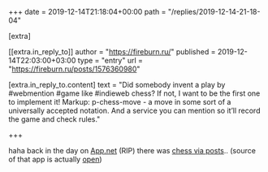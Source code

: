 +++
date = 2019-12-14T21:18:04+00:00
path = "/replies/2019-12-14-21-18-04"

[extra]

[[extra.in_reply_to]]
author = "https://fireburn.ru/"
published = 2019-12-14T22:03:00+03:00
type = "entry"
url = "https://fireburn.ru/posts/1576360980"

[extra.in_reply_to.content]
text = "Did somebody invent a play by #webmention #game like #indieweb chess? If not, I want to be the first one to implement it! Markup: p-chess-move - a move in some sort of a universally accepted notation. And a service you can mention so it’ll record the game and check rules."

+++

haha back in the day on [App.net](https://en.wikipedia.org/wiki/App.net) (RIP) there was
[chess via posts](https://web.archive.org/web/20170113181649/https://directory.app.net/app/227/app-passant/)..
(source of that app is actually [open](https://github.com/mattflaschen/apppassant))